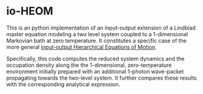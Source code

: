 # io-HEOM
This is an python implementation of an input-output extension of a Lindblad master equation modeling a two level system coupled to a 1-dimensional Markovian bath at zero temperature.
It constitutes a specific case of the more general [input-output Hierarchical Equations of Motion](https://arxiv.org/pdf/2408.12221).

Specifically, this code computes the reduced system dynamics and the occupation density along the the 1-dimensional, zero-temperature environment initially prepared with an additional 1-photon wave-packet propagating towards the two-level system. It further compares these results with the corresponding analytical expression.
